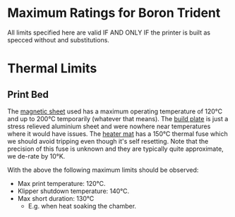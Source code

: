# Maximum Ratings for Boron Trident

All limits specified here are valid IF AND ONLY IF the printer is built as specced without and substitutions.

# Thermal Limits
## Print Bed
The [magnetic sheet](https://fermio.xyz/schallenkammer-magnetsysteme-gmbh/schallenkammer-graviflex-magnetic-sheet-200-360-x-360-mm/) used has a maximum operating temperature of 120°C and up to 200°C temporarily (whatever that means). The [build plate](https://fermio.xyz/fermio-labs-gmbh/voron-build-plate-350-x-350-mm/) is just a stress relieved aluminium sheet and were nowhere near temperatures where it would have issues. The [heater mat](https://fermio.xyz/keenovo-international-group-limited/keenovo-silicone-heatmat-340-x-340-mm-230-v-ac-500-w/) has a 150°C thermal fuse which we should avoid tripping even though it's self resetting. Note that the precision of this fuse is unknown and they are typically quite approximate, we de-rate by 10°K.

With the above the following maximum limits should be observed:
   * Max print temperature: 120°C.
   * Klipper shutdown temperature: 140°C.
   * Max short duration: 130°C
        * E.g. when heat soaking the chamber.